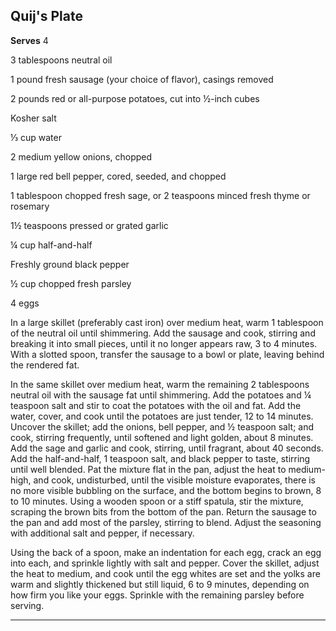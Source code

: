 ﻿## Quij's Plate

**Serves** 4

3 tablespoons neutral oil

1 pound fresh sausage (your choice of flavor), casings removed

2 pounds red or all-purpose potatoes, cut into ½-inch cubes

Kosher salt

⅓ cup water

2 medium yellow onions, chopped

1 large red bell pepper, cored, seeded, and chopped

1 tablespoon chopped fresh sage, or 2 teaspoons minced fresh thyme or rosemary

1½ teaspoons pressed or grated garlic

¼ cup half-and-half

Freshly ground black pepper

½ cup chopped fresh parsley

4 eggs

In a large skillet (preferably cast iron) over medium heat, warm 1 tablespoon of the neutral oil until shimmering. Add the sausage and cook, stirring and breaking it into small pieces, until it no longer appears raw, 3 to 4 minutes. With a slotted spoon, transfer the sausage to a bowl or plate, leaving behind the rendered fat.

In the same skillet over medium heat, warm the remaining 2 tablespoons neutral oil with the sausage fat until shimmering. Add the potatoes and ¼ teaspoon salt and stir to coat the potatoes with the oil and fat. Add the water, cover, and cook until the potatoes are just tender, 12 to 14 minutes. Uncover the skillet; add the onions, bell pepper, and ½ teaspoon salt; and cook, stirring frequently, until softened and light golden, about 8 minutes. Add the sage and garlic and cook, stirring, until fragrant, about 40 seconds. Add the half-and-half, 1 teaspoon salt, and black pepper to taste, stirring until well blended. Pat the mixture flat in the pan, adjust the heat to medium-high, and cook, undisturbed, until the visible moisture evaporates, there is no more visible bubbling on the surface, and the bottom begins to brown, 8 to 10 minutes. Using a wooden spoon or a stiff spatula, stir the mixture, scraping the brown bits from the bottom of the pan. Return the sausage to the pan and add most of the parsley, stirring to blend. Adjust the seasoning with additional salt and pepper, if necessary.

Using the back of a spoon, make an indentation for each egg, crack an egg into each, and sprinkle lightly with salt and pepper. Cover the skillet, adjust the heat to medium, and cook until the egg whites are set and the yolks are warm and slightly thickened but still liquid, 6 to 9 minutes, depending on how firm you like your eggs. Sprinkle with the remaining parsley before serving.

---


